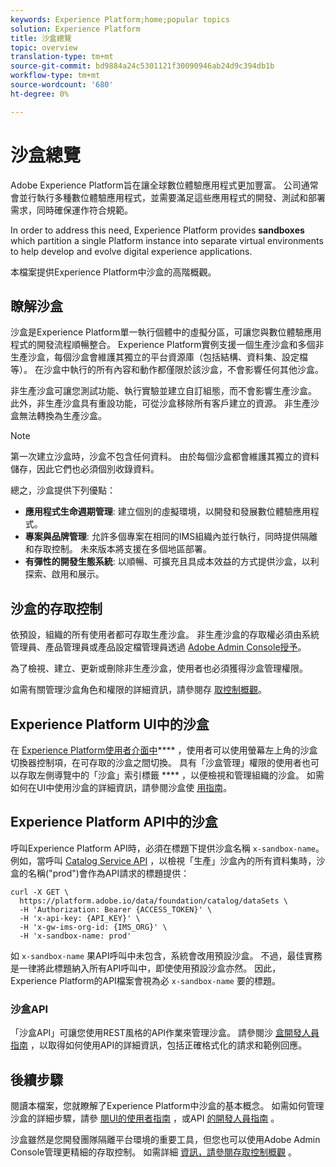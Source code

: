 ```yaml
---
keywords: Experience Platform;home;popular topics
solution: Experience Platform
title: 沙盒總覽
topic: overview
translation-type: tm+mt
source-git-commit: bd9884a24c5301121f30090946ab24d9c394db1b
workflow-type: tm+mt
source-wordcount: '680'
ht-degree: 0%

---
```



# 沙盒總覽

Adobe Experience Platform旨在讓全球數位體驗應用程式更加豐富。 公司通常會並行執行多種數位體驗應用程式，並需要滿足這些應用程式的開發、測試和部署需求，同時確保運作符合規範。

In order to address this need, Experience Platform provides **sandboxes** which partition a single Platform instance into separate virtual environments to help develop and evolve digital experience applications.

本檔案提供Experience Platform中沙盒的高階概觀。

## 瞭解沙盒

沙盒是Experience Platform單一執行個體中的虛擬分區，可讓您與數位體驗應用程式的開發流程順暢整合。 Experience Platform實例支援一個生產沙盒和多個非生產沙盒，每個沙盒會維護其獨立的平台資源庫（包括結構、資料集、設定檔等）。  在沙盒中執行的所有內容和動作都僅限於該沙盒，不會影響任何其他沙盒。

非生產沙盒可讓您測試功能、執行實驗並建立自訂組態，而不會影響生產沙盒。 此外，非生產沙盒具有重設功能，可從沙盒移除所有客戶建立的資源。 非生產沙盒無法轉換為生產沙盒。

>[!NOTE]
>
>第一次建立沙盒時，沙盒不包含任何資料。 由於每個沙盒都會維護其獨立的資料儲存，因此它們也必須個別收錄資料。

總之，沙盒提供下列優點：

* **應用程式生命週期管理**: 建立個別的虛擬環境，以開發和發展數位體驗應用程式。
* **專案與品牌管理**: 允許多個專案在相同的IMS組織內並行執行，同時提供隔離和存取控制。 未來版本將支援在多個地區部署。
* **有彈性的開發生態系統**: 以順暢、可擴充且具成本效益的方式提供沙盒，以利探索、啟用和展示。

## 沙盒的存取控制

依預設，組織的所有使用者都可存取生產沙盒。 非生產沙盒的存取權必須由系統管理員、產品管理員或產品設定檔管理員透過 [Adobe Admin Console授予](https://adminconsole.adobe.com)。

為了檢視、建立、更新或刪除非生產沙盒，使用者也必須獲得沙盒管理權限。

如需有關管理沙盒角色和權限的詳細資訊，請參閱存 [取控制概觀](../access-control/home.md)。

## Experience Platform UI中的沙盒

在 [Experience Platform使用者介面中](https://platform.adobe.com)**** ，使用者可以使用螢幕左上角的沙盒切換器控制項，在可存取的沙盒之間切換。  具有「沙盒管理」權限的使用者也可以存取左側導覽中的「沙盒」索引標籤 **** ，以便檢視和管理組織的沙盒。 如需如何在UI中使用沙盒的詳細資訊，請參閱沙盒使 [用指南](ui/overview.md)。

## Experience Platform API中的沙盒

呼叫Experience Platform API時，必須在標題下提供沙盒名稱 `x-sandbox-name`。 例如，當呼叫 [Catalog Service API](https://www.adobe.io/apis/experienceplatform/home/api-reference.html#!acpdr/swagger-specs/catalog.yaml) ，以檢視「生產」沙盒內的所有資料集時，沙盒的名稱(&quot;prod&quot;)會作為API請求的標題提供：

```shell
curl -X GET \
  https://platform.adobe.io/data/foundation/catalog/dataSets \
  -H 'Authorization: Bearer {ACCESS_TOKEN}' \
  -H 'x-api-key: {API_KEY}' \
  -H 'x-gw-ims-org-id: {IMS_ORG}' \
  -H 'x-sandbox-name: prod'
```

如 `x-sandbox-name` 果API呼叫中未包含，系統會改用預設沙盒。 不過，最佳實務是一律將此標題納入所有API呼叫中，即使使用預設沙盒亦然。 因此，Experience Platform的API檔案會視為必 `x-sandbox-name` 要的標題。

### 沙盒API

「沙盒API」可讓您使用REST風格的API作業來管理沙盒。 請參閱沙 [盒開發人員指南](api/getting-started.md) ，以取得如何使用API的詳細資訊，包括正確格式化的請求和範例回應。

## 後續步驟

閱讀本檔案，您就瞭解了Experience Platform中沙盒的基本概念。 如需如何管理沙盒的詳細步驟，請參 [閱UI的使用者指南](ui/overview.md) ，或API [的開發人員指南](./api/getting-started.md) 。

沙盒雖然是您開發團隊隔離平台環境的重要工具，但您也可以使用Adobe Admin Console管理更精細的存取控制。 如需詳細 [資訊，請參閱存取控制概觀](../access-control/home.md) 。